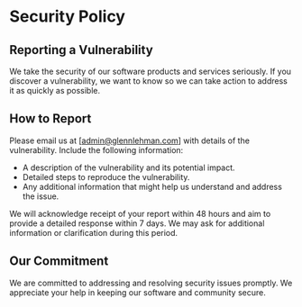 # Security Policy

## Reporting a Vulnerability
We take the security of our software products and services seriously. If you discover a vulnerability, we want to know so we can take action to address it as quickly as possible.

## How to Report
Please email us at [admin@glennlehman.com] with details of the vulnerability. Include the following information:
- A description of the vulnerability and its potential impact.
- Detailed steps to reproduce the vulnerability.
- Any additional information that might help us understand and address the issue.

We will acknowledge receipt of your report within 48 hours and aim to provide a detailed response within 7 days. We may ask for additional information or clarification during this period.

## Our Commitment
We are committed to addressing and resolving security issues promptly. We appreciate your help in keeping our software and community secure.
